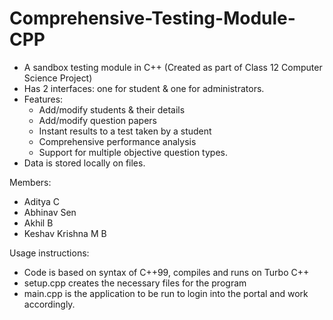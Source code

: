 # Comprehensive-Testing-Module-CPP

* A sandbox testing module in C++ (Created as part of Class 12 Computer Science Project)
* Has 2 interfaces: one for student & one for administrators.
* Features: 
  * Add/modify students & their details
  * Add/modify question papers
  * Instant results to a test taken by a student
  * Comprehensive performance analysis
  * Support for multiple objective question types.
* Data is stored locally on files.

Members:
* Aditya C
* Abhinav Sen
* Akhil B
* Keshav Krishna M B


Usage instructions:

* Code is based on syntax of C++99, compiles and runs on Turbo C++
* setup.cpp creates the necessary files for the program
* main.cpp is the application to be run to login into the portal and work accordingly.
